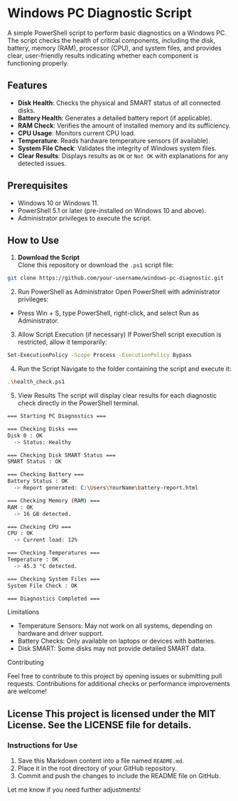 # Windows PC Diagnostic Script

A simple PowerShell script to perform basic diagnostics on a Windows PC. The script checks the health of critical components, including the disk, battery, memory (RAM), processor (CPU), and system files, and provides clear, user-friendly results indicating whether each component is functioning properly.

## Features

- **Disk Health**: Checks the physical and SMART status of all connected disks.
- **Battery Health**: Generates a detailed battery report (if applicable).
- **RAM Check**: Verifies the amount of installed memory and its sufficiency.
- **CPU Usage**: Monitors current CPU load.
- **Temperature**: Reads hardware temperature sensors (if available).
- **System File Check**: Validates the integrity of Windows system files.
- **Clear Results**: Displays results as `OK` or `Not OK` with explanations for any detected issues.

## Prerequisites

- Windows 10 or Windows 11.
- PowerShell 5.1 or later (pre-installed on Windows 10 and above).
- Administrator privileges to execute the script.

## How to Use

1. **Download the Script**  
Clone this repository or download the `.ps1` script file:
```bash
git clone https://github.com/your-username/windows-pc-diagnostic.git
```

2.	Run PowerShell as Administrator
Open PowerShell with administrator privileges:
* Press Win + S, type PowerShell, right-click, and select Run as Administrator.

3.	Allow Script Execution (if necessary)
If PowerShell script execution is restricted, allow it temporarily:
```bash
Set-ExecutionPolicy -Scope Process -ExecutionPolicy Bypass
```

4.	Run the Script
Navigate to the folder containing the script and execute it:
```bash
.\health_check.ps1
```

5.	View Results
The script will display clear results for each diagnostic check directly in the PowerShell terminal.
```bash
=== Starting PC Diagnostics ===

=== Checking Disks ===
Disk 0 : OK
  -> Status: Healthy

=== Checking Disk SMART Status ===
SMART Status : OK

=== Checking Battery ===
Battery Status : OK
  -> Report generated: C:\Users\YourName\battery-report.html

=== Checking Memory (RAM) ===
RAM : OK
  -> 16 GB detected.

=== Checking CPU ===
CPU : OK
  -> Current load: 12%

=== Checking Temperatures ===
Temperature : OK
  -> 45.3 °C detected.

=== Checking System Files ===
System File Check : OK

=== Diagnostics Completed ===
```

Limitations
* Temperature Sensors: May not work on all systems, depending on hardware and driver support.
* Battery Checks: Only available on laptops or devices with batteries.
* Disk SMART: Some disks may not provide detailed SMART data.

Contributing

Feel free to contribute to this project by opening issues or submitting pull requests. Contributions for additional checks or performance improvements are welcome!

License
This project is licensed under the MIT License. See the LICENSE file for details.
---

### Instructions for Use

1. Save this Markdown content into a file named `README.md`.
2. Place it in the root directory of your GitHub repository.
3. Commit and push the changes to include the README file on GitHub.

Let me know if you need further adjustments!